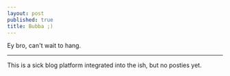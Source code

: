 ```yaml
---
layout: post
published: true
title: Bubba ;)
---
```


Ey bro, can't wait to hang.

---

This is a sick blog platform integrated into the ish, but no posties yet.